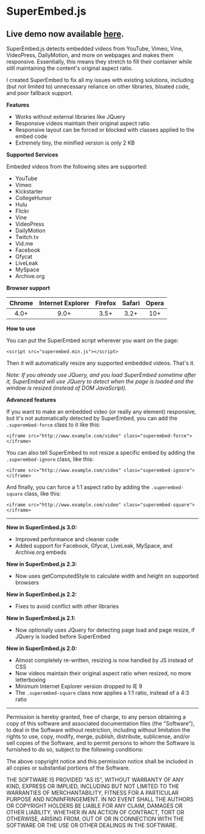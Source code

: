 SuperEmbed.js
================
Live demo now available [here](https://corbindavenport.github.io/superembed.js).
---
SuperEmbed.js detects embedded videos from YouTube, Vimeo, Vine, VideoPress, DailyMotion, and more on webpages and makes them responsive. Essentially, this means they stretch to fill their container while still maintaining the content's original aspect ratio.

I created SuperEmbed to fix all my issues with existing solutions, including (but not limited to) unnecessary reliance on other libraries, bloated code, and poor fallback support.

**Features**
* Works without external libraries like JQuery
* Responsive videos maintain their original aspect ratio
* Responsive layout can be forced or blocked with classes applied to the embed code
* Extremely tiny, the minified version is only 2 KB

**Supported Services**

Embeded videos from the following sites are supported:
* YouTube
* Vimeo
* Kickstarter
* CollegeHumor
* Hulu
* Flickr
* Vine
* VideoPress
* DailyMotion
* Twitch.tv
* Vid.me
* Facebook
* Gfycat
* LiveLeak
* MySpace
* Archive.org

**Browser support**

| Chrome | Internet Explorer | Firefox | Safari | Opera |
| :-----:| :-----:| :-----:| :-----:| :-----:|
| 4.0+ | 9.0+ | 3.5+ | 3.2+ | 10+ |

**How to use**

You can put the SuperEmbed script wherever you want on the page:
```
<script src="superembed.min.js"></script>
```
Then it will automatically resize any supported embedded videos. That's it.

*Note: If you already use JQuery, and you load SuperEmbed sometime after it, SuperEmbed will use JQuery to detect when the page is loaded and the window is resized (instead of DOM JavaScript).*

**Advanced features**

If you want to make an embedded video (or really any element) responsive, but it's not automatically detected by SuperEmbed, you can add the `.superembed-force` class to it like this:
```
<iframe src="http://www.example.com/video" class="superembed-force"></iframe>
```
You can also tell SuperEmbed to not resize a specific embed by adding the `.superembed-ignore` class, like this:
```
<iframe src="http://www.example.com/video" class="superembed-ignore"></iframe>
```
And finally, you can force a 1:1 aspect ratio by adding the `.superembed-square` class, like this:
```
<iframe src="http://www.example.com/video" class="superembed-square"></iframe>
```

---------------------------------------------------------

__New in SuperEmbed.js 3.0:__
* Improved performance and cleaner code
* Added support for Facebook, Gfycat, LiveLeak, MySpace, and Archive.org embeds

__New in SuperEmbed.js 2.3:__
* Now uses getComputedStyle to calculate width and height on supported browsers

__New in SuperEmbed.js 2.2:__
* Fixes to avoid conflict with other libraries

__New in SuperEmbed.js 2.1:__
* Now optionally uses JQuery for detecting page load and page resize, if JQuery is loaded before SuperEmbed

__New in SuperEmbed.js 2.0:__
* Almost completely re-written, resizing is now handled by JS instead of CSS
* Now videos maintain their original aspect ratio when resized, no more letterboxing
* Minimum Internet Explorer version dropped to IE 9
* The `.superembed-square` class now applies a 1:1 ratio, instead of a 4:3 ratio

---------------------------------------------------------

Permission is hereby granted, free of charge, to any person obtaining a copy of this software and associated documentation files (the "Software"), to deal in the Software without restriction, including without limitation the rights to use, copy, modify, merge, publish, distribute, sublicense, and/or sell copies of the Software, and to permit persons to whom the Software is furnished to do so, subject to the following conditions:

The above copyright notice and this permission notice shall be included in all copies or substantial portions of the Software.

THE SOFTWARE IS PROVIDED "AS IS", WITHOUT WARRANTY OF ANY KIND, EXPRESS OR IMPLIED, INCLUDING BUT NOT LIMITED TO THE WARRANTIES OF MERCHANTABILITY, FITNESS FOR A PARTICULAR PURPOSE AND NONINFRINGEMENT. IN NO EVENT SHALL THE AUTHORS OR COPYRIGHT HOLDERS BE LIABLE FOR ANY CLAIM, DAMAGES OR OTHER LIABILITY, WHETHER IN AN ACTION OF CONTRACT, TORT OR OTHERWISE, ARISING FROM, OUT OF OR IN CONNECTION WITH THE SOFTWARE OR THE USE OR OTHER DEALINGS IN THE SOFTWARE.
